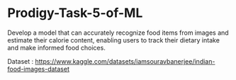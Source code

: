 # Prodigy-Task-5-of-ML
Develop a model that can accurately recognize food items from images and estimate their calorie content, enabling users to track their dietary intake and make informed food choices.

Dataset : https://www.kaggle.com/datasets/iamsouravbanerjee/indian-food-images-dataset
